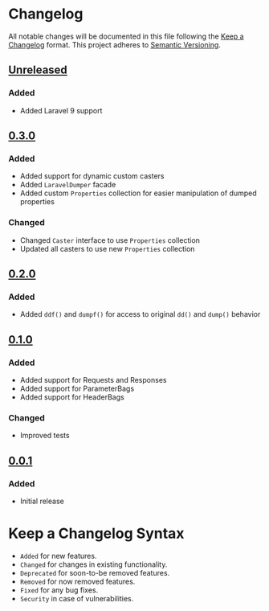 # Changelog

All notable changes will be documented in this file following the [Keep a Changelog](https://keepachangelog.com/en/1.0.0/) 
format. This project adheres to [Semantic Versioning](https://semver.org/spec/v2.0.0.html).

## [Unreleased]

### Added

- Added Laravel 9 support

## [0.3.0]

### Added

- Added support for dynamic custom casters
- Added `LaravelDumper` facade
- Added custom `Properties` collection for easier manipulation of dumped properties

### Changed

- Changed `Caster` interface to use `Properties` collection
- Updated all casters to use new `Properties` collection

## [0.2.0]

### Added

- Added `ddf()` and `dumpf()` for access to original `dd()` and `dump()` behavior

## [0.1.0]

### Added

- Added support for Requests and Responses
- Added support for ParameterBags
- Added support for HeaderBags

### Changed

- Improved tests

## [0.0.1]

### Added

- Initial release

# Keep a Changelog Syntax

- `Added` for new features.
- `Changed` for changes in existing functionality.
- `Deprecated` for soon-to-be removed features.
- `Removed` for now removed features.
- `Fixed` for any bug fixes. 
- `Security` in case of vulnerabilities.

[Unreleased]: https://github.com/glhd/laravel-dumper/compare/0.3.0...HEAD
[0.3.0]: https://github.com/glhd/laravel-dumper/compare/0.2.0...0.3.0
[0.2.0]: https://github.com/glhd/laravel-dumper/compare/0.1.0...0.2.0
[0.1.0]: https://github.com/glhd/laravel-dumper/compare/0.0.1...0.1.0
[0.0.1]: https://github.com/glhd/laravel-dumper
